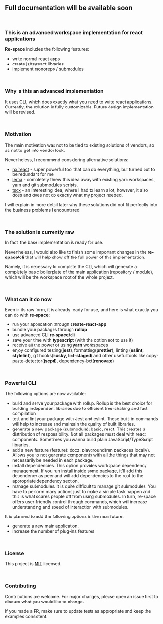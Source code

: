 ## Full documentation will be available soon

<br/>

### This is an advanced workspace implementation for react applications

**Re-space** includes the following features:

- write normal react apps
- create js/ts/react libraries
- implement monorepo / submodules

<br/>

### Why is this an advanced implementation

It uses CLI, which does exactly what you need to write react applications.
Currently, the solution is fully customizable.
Future design implementation will be revised.

<br/>

### Motivation

The main motivation was not to be tied to existing solutions of vendors, so as not to get into vendor lock.

Nevertheless, I recommend considering alternative solutions:

- [nx/react](https://nx.dev/react) - super powerful tool that can do everything, but turned out to be redundant for me.
- [lerna](https://github.com/lerna/lerna) - completely threw this idea away with existing yarn workspaces, yarn and git submodules scripts.
- [tsdx](https://github.com/jaredpalmer/tsdx) - an interesting idea, where I had to learn a lot, however, it also does and does not do exactly what my project needed.

I will explain in more detail later why these solutions did not fit perfectly into the business problems I encountered

<br/>

### The solution is currently raw

In fact, the base implementation is ready for use.

Nevertheless, I would also like to finish some important changes in the **re-space/cli** that will help show off the full power of this implementation.

Namely, it is necessary to complete the CLI, which will generate a completely basic boilerplate of the main application (repository / module),
which will be the workspace root of the whole project.

<br/>

### What can it do now

Even in its raw form, it is already ready for use, and here is what exactly you can do with **re-space**:

- run your application through **create-react-app**
- bundle your packages through **rollup**
- use advanced CLI **re-space/cli**
- save your time with **typescript** (with the option not to use it)
- receive all the power of using **yarn** workspaces
- enjoy configured testing(**jest**), formatting(**prettier**), linting (**eslint**, **stylelint**), git hooks(**husky, lint-staged**) and other useful tools like copy-paste-detector(**jscpd**), dependency-bot(**renovate**)

<br/>

### Powerful CLI

The following options are now available:

- build and serve your package with rollup. Rollup is the best choice for building independent libraries due to efficient tree-shaking and fast compilation.
- test and lint your package with Jest and eslint. These built-in commands will help to increase and maintain the quality of built libraries.
- generate a new package (submodule): basic, react. This creates a distribution of responsibility. Not all packages must deal with react components. Sometimes you wanna build plain JavaScript/TypeScript libraries.
- add a new feature (feature): docz, playground(run packages locally). Allows you to not generate components with all the things that may not necessarily be needed in each package.
- install dependencies. This option provides workspace dependency management. If you run install inside some package, it'll add this dependency as peer and will add dependencies to the root to the appropriate dependency section.
- manage submodules. It is quite difficult to manage git submodules. You have to perform many actions just to make a simple task happen and this is what scares people off from using submodules. In turn, re-space offers user-friendly control through commands, which will increase understanding and speed of interaction with submodules.

It is planned to add the following options in the near future:

- generate a new main application.
- increase the number of plug-ins features

<br/>

### License

This project is [MIT](https://choosealicense.com/licenses/mit/) licensed.

<br/>

### Contributing

Contributions are welcome. For major changes, please open an issue first to discuss what you would like to change.

If you made a PR, make sure to update tests as appropriate and keep the examples consistent.

<br/>
